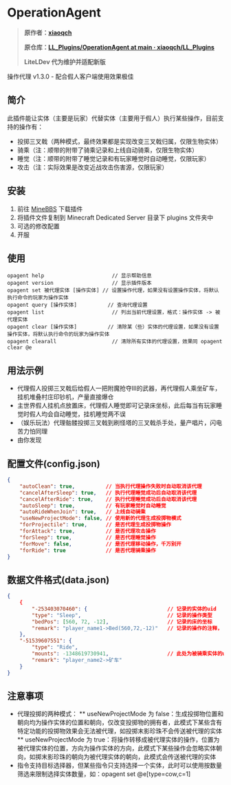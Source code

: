 # OperationAgent

> **原作者：[xiaoqch](https://github.com/xiaoqch)**
>
> **原仓库：[LL_Plugins/OperationAgent at main · xiaoqch/LL_Plugins](https://github.com/xiaoqch/LL_Plugins/tree/main/OperationAgent)**
>
> **LiteLDev 代为维护并适配新版**

操作代理 v1.3.0 - 配合假人客户端使用效果极佳

## 简介

此插件能让实体（主要是玩家）代替实体（主要用于假人）执行某些操作，目前支持的操作有：

* 投掷三叉戟（两种模式，最终效果都是实现改变三叉戟归属，仅限生物实体）
* 骑乘（注：顺带的附带了骑乘记录和上线自动骑乘，仅限生物实体）
* 睡觉（注：顺带的附带了睡觉记录和有玩家睡觉时自动睡觉，仅限玩家）
* 攻击（注：实际效果是改变近战攻击伤害源，仅限玩家）

## 安装

1. 前往 [MineBBS](https://www.minebbs.com/resources/operation-agent.2941/) 下载插件
2. 将插件文件复制到 Minecraft Dedicated Server 目录下 plugins 文件夹中
3. 可选的修改配置
4. 开服

## 使用

```
opagent help                      // 显示帮助信息
opagent version                   // 显示插件版本
opagent set 被代理实体 [操作实体] // 设置操作代理，如果没有设置操作实体，将默认执行命令的玩家为操作实体
opagent query [操作实体]          // 查询代理设置
opagent list                      // 列出当前代理设置，格式：操作实体 -> 被代理实体
opagent clear [操作实体]          // 清除某（些）实体的代理设置，如果没有设置操作实体，将默认执行命令的玩家为操作实体
opagent clearall                  // 清除所有实体的代理设置，效果同 opagent clear @e
```

## 用法示例

* 代理假人投掷三叉戟后给假人一把附魔抢夺III的武器，再代理假人乘坐矿车，挂机堆叠村庄印钞机，产量直接爆仓
* 主世界假人挂机点放置床，代理假人睡觉即可记录床坐标，此后每当有玩家睡觉时假人均会自动睡觉，挂机睡觉两不误
* （娱乐玩法）代理骷髅投掷三叉戟到刷怪塔的三叉戟杀手处，量产唱片，闪电苦力怕同理
* 由你发现

## 配置文件(config.json)

```json
{
    "autoClean": true,          // 当执行代理操作失败时自动取消该代理
    "cancelAfterSleep": true,   // 执行代理睡觉成功后自动取消该代理
    "cancelAfterRide": true,    // 执行代理睡觉成功后自动取消该代理
    "autoSleep": true,          // 有玩家睡觉时自动睡觉
    "autoRideWhenJoin": true,   // 上线自动骑乘
    "useNewProjectMode": false, // 使用新的代理生成投掷物模式
    "forProjectile": true,      // 是否代理生成投掷物操作
    "forAttack": true,          // 是否代理攻击操作
    "forSleep": true,           // 是否代理睡觉操作
    "forMove": false,           // 是否代理移动操作，千万别开
    "forRide": true             // 是否代理骑乘操作
}
```

## 数据文件格式(data.json)

```json
{
    {
        "-253403070460": {                          // 记录的实体的uid
        "type": "Sleep",                            // 记录的操作类型
        "bedPos": [560, 72, -12],                   // 记录的床的坐标
        "remark": "player_name1->Bed(560,72,-12)"   // 记录的操作的注释，
    },
    "-51539607551": {
        "type": "Ride",
        "mounts": -1348619730941,                   // 此处为被骑乘实体的uid
        "remark": "player_name2->矿车"
    }
}
```

## 注意事项

* 代理投掷的两种模式：
  ** useNewProjectMode 为 false：生成投掷物位置和朝向均为操作实体的位置和朝向，仅改变投掷物的拥有者，此模式下某些含有特定功能的投掷物效果会无法被代理，如投掷末影珍珠不会传送被代理的实体
  ** useNewProjectMode 为 true：将操作转移成被代理实体的操作，位置为被代理实体的位置，方向为操作实体的方向，此模式下某些操作会忽略实体朝向，如掷末影珍珠的朝向为被代理实体的朝向，此模式会传送被代理的实体
* 指令支持目标选择器，但某些指令只支持选择一个实体，此时可以使用按数量筛选来限制选择实体数量，如：opagent set @e[type=cow,c=1]